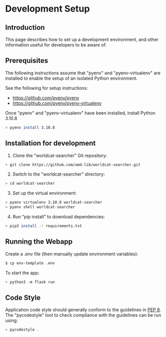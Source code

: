 # Development Setup

## Introduction

This page describes how to set up a development environment, and other
information useful for developers to be aware of.

## Prerequisites

The following instructions assume that "pyenv" and "pyenv-virtualenv" are
installed to enable the setup of an isolated Python environment.

See the following for setup instructions:

* https://github.com/pyenv/pyenv
* https://github.com/pyenv/pyenv-virtualenv

Once "pyenv" and "pyenv-virtualenv" have been installed, install Python 3.10.8

```bash
> pyenv install 3.10.8
```

## Installation for development

1) Clone the "worldcat-searcher" Git repository:

```bash
> git clone https://github.com/umd-lib/worldcat-searcher.git
```

2) Switch to the "worldcat-searcher" directory:

```bash
> cd worldcat-searcher
```

3) Set up the virtual environment:

```bash
> pyenv virtualenv 3.10.8 worldcat-searcher
> pyenv shell worldcat-searcher
```

4) Run "pip install" to download dependencies:

```bash
> pip3 install -r requirements.txt
```

## Running the Webapp

Create a .env file (then manually update environment variables):

```bash
$ cp env-template .env
```

To start the app:

```bash
> python3 -m flask run
```

## Code Style

Application code style should generally conform to the guidelines in
[PEP 8](https://www.python.org/dev/peps/pep-0008/). The "pycodestyle" tool
to check compliance with the guidelines can be run using:

```bash
> pycodestyle .
```
